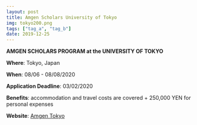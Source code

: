 ```yaml
---
layout: post
title: Amgen Scholars University of Tokyo 
img: tokyo200.png
tags: ["tag_a", "tag_b"]
date: 2019-12-25
---
```


**AMGEN SCHOLARS PROGRAM at the UNIVERSITY OF TOKYO**

**Where**: Tokyo, Japan  

**When**: 08/06 - 08/08/2020 

**Application Deadline**: 03/02/2020

**Benefits**: accommodation and travel costs are covered + 250,000 YEN for personal expenses

**Website**: [Amgen Tokyo](https://www.u-tokyo.ac.jp/en/prospective-students/amgen_program.html)
